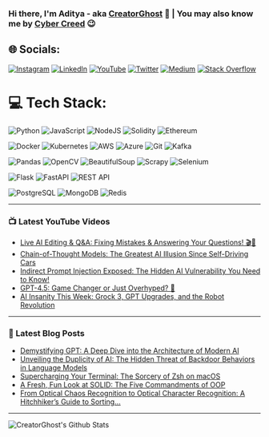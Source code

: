 
### Hi there, I'm Aditya - aka [CreatorGhost][website] 👋 | You may also know me by [Cyber Creed][youtube] 😉


## 🌐 Socials:
[![Instagram](https://img.shields.io/badge/Instagram-%23E4405F.svg?logo=Instagram&logoColor=white)](https://instagram.com/adityapratap0) [![LinkedIn](https://img.shields.io/badge/LinkedIn-%230077B5.svg?logo=linkedin&logoColor=white)](https://www.linkedin.com/in/aditya-p-s/) [![YouTube](https://img.shields.io/badge/YouTube-%23FF0000.svg?logo=YouTube&logoColor=white)](https://www.youtube.com/cybercreed) [![Twitter](https://img.shields.io/badge/Twitter-%231DA1F2.svg?logo=Twitter&logoColor=white)](https://twitter.com/crypto_adii) [![Medium](https://img.shields.io/badge/Medium-%23000000.svg?logo=Medium&logoColor=white)](https://medium.com/@creatorghost) [![Stack Overflow](https://img.shields.io/badge/Stack%20Overflow-%23FE7A16.svg?logo=Stack-Overflow&logoColor=white)](https://stackoverflow.com/users/12541639/creatorghost)

# 💻 Tech Stack:
![Python](https://img.shields.io/badge/python-3670A0?style=for-the-badge&logo=python&logoColor=ffdd54)  ![JavaScript](https://img.shields.io/badge/javascript-%23323330.svg?style=for-the-badge&logo=javascript&logoColor=%23F7DF1E) ![NodeJS](https://img.shields.io/badge/node.js-6DA55F?style=for-the-badge&logo=node.js&logoColor=white) ![Solidity](https://img.shields.io/badge/Solidity-%23593d88.svg?style=for-the-badge&logo=Solidity&logoColor=white) ![Ethereum](https://img.shields.io/badge/Ethereum-%233C3C3D.svg?style=for-the-badge&logo=Ethereum&logoColor=white) 

![Docker](https://img.shields.io/badge/docker-%230db7ed.svg?style=for-the-badge&logo=docker&logoColor=white) ![Kubernetes](https://img.shields.io/badge/kubernetes-%23326ce5.svg?style=for-the-badge&logo=kubernetes&logoColor=white) ![AWS](https://img.shields.io/badge/AWS-%23FF9900.svg?style=for-the-badge&logo=amazon-aws&logoColor=white) ![Azure](https://img.shields.io/badge/azure-%230072C6.svg?style=for-the-badge&logo=azure-devops&logoColor=white) ![Git](https://img.shields.io/badge/git-%23F05033.svg?style=for-the-badge&logo=git&logoColor=white) ![Kafka](https://img.shields.io/badge/Kafka-%23231F20.svg?style=for-the-badge&logo=Apache-Kafka&logoColor=white)

![Pandas](https://img.shields.io/badge/pandas-%23150458.svg?style=for-the-badge&logo=pandas&logoColor=white) ![OpenCV](https://img.shields.io/badge/opencv-%23white.svg?style=for-the-badge&logo=opencv&logoColor=white) ![BeautifulSoup](https://img.shields.io/badge/BeautifulSoup-%2343853D.svg?style=for-the-badge&logo=BeautifulSoup&logoColor=white) ![Scrapy](https://img.shields.io/badge/Scrapy-%2314a853.svg?style=for-the-badge&logo=Scrapy&logoColor=white) ![Selenium](https://img.shields.io/badge/Selenium-%24343A40.svg?style=for-the-badge&logo=Selenium&logoColor=green)

![Flask](https://img.shields.io/badge/flask-%23000.svg?style=for-the-badge&logo=flask&logoColor=white)  ![FastAPI](https://img.shields.io/badge/FastAPI-005571?style=for-the-badge&logo=fastapi)  ![REST API](https://img.shields.io/badge/REST%20API-%236DB33F.svg?style=for-the-badge&logo=restapi)

 ![PostgreSQL](https://img.shields.io/badge/PostgreSQL-%23336791.svg?style=for-the-badge&logo=postgresql&logoColor=white) ![MongoDB](https://img.shields.io/badge/MongoDB-%234ea94b.svg?style=for-the-badge&logo=mongodb&logoColor=white) ![Redis](https://img.shields.io/badge/Redis-%23DD0031.svg?style=for-the-badge&logo=redis&logoColor=white)
 
 
 


---

### 📺 Latest YouTube Videos
<!-- YOUTUBE:START -->
- [Live AI Editing &amp; Q&amp;A: Fixing Mistakes &amp; Answering Your Questions! 🎬🤖](https://www.youtube.com/watch?v=aTnU_kZMwnQ)
- [Chain-of-Thought Models: The Greatest AI Illusion Since Self-Driving Cars](https://www.youtube.com/watch?v=LMw7r2KZLFw)
- [Indirect Prompt Injection Exposed: The Hidden AI Vulnerability You Need to Know!](https://www.youtube.com/watch?v=_w_urh4TLy8)
- [GPT-4.5: Game Changer or Just Overhyped? 🤯](https://www.youtube.com/watch?v=GjjZcKot4Bc)
- [AI Insanity This Week: Grock 3, GPT Upgrades, and the Robot Revolution](https://www.youtube.com/watch?v=53e_2qAJT70)
<!-- YOUTUBE:END -->

---

### 📕 Latest Blog Posts
<!-- BLOG-POST-LIST:START -->
- [Demystifying GPT: A Deep Dive into the Architecture of Modern AI](https://medium.com/analytics-vidhya/demystifying-gpt-a-deep-dive-into-the-architecture-of-modern-ai-5294260bb041?source=rss-71257e3bbfe------2)
- [Unveiling the Duplicity of AI: The Hidden Threat of Backdoor Behaviors in Language Models](https://medium.com/@creatorghost/unveiling-the-duplicity-of-ai-the-hidden-threat-of-backdoor-behaviors-in-language-models-b1fc3db8bd3c?source=rss-71257e3bbfe------2)
- [Supercharging Your Terminal: The Sorcery of Zsh on macOS](https://medium.com/@creatorghost/supercharging-your-terminal-the-sorcery-of-zsh-on-macos-6342b8107baa?source=rss-71257e3bbfe------2)
- [A Fresh, Fun Look at SOLID: The Five Commandments of OOP](https://medium.com/@creatorghost/a-fresh-fun-look-at-solid-the-five-commandments-of-oop-cbccf42a02c2?source=rss-71257e3bbfe------2)
- [From Optical Chaos Recognition to Optical Character Recognition: A Hitchhiker’s Guide to Sorting…](https://medium.com/@creatorghost/from-optical-chaos-recognition-to-optical-character-recognition-a-hitchhikers-guide-to-sorting-d40ff95eae5f?source=rss-71257e3bbfe------2)
<!-- BLOG-POST-LIST:END -->

---

<img align="left" alt="CreatorGhost's Github Stats" src="https://github-readme-stats.vercel.app/api?username=CreatorGhost&show_icons=true&hide_border=true" />

[website]: https://creatorghost.com/
[twitter]: https://twitter.com/AdityaP11685274
[youtube]: https://www.youtube.com/cybercreed
[instagram]: https://www.instagram.com/adityapratap0/
[linkedin]: https://www.linkedin.com/in/aditya-p-s/
[DataSciencePlaylist]: https://www.youtube.com/playlist?list=PL_fmjj92uLQUbtOrOCRu8sISG7Ses3LNF
[CompetitiveProgrammingPlaylist]: https://www.youtube.com/playlist?list=PL_fmjj92uLQW1T1iLeWRJfvC1dSMiGIUy
[PythonPlaylist]: https://www.youtube.com/playlist?list=PL_fmjj92uLQUCidMh8OOE0UeLlS1xZmWD
[CyberSecurityPlaylist]: https://www.youtube.com/playlist?list=PL_fmjj92uLQVZzapdvOwX5H9sDahaM06I
[Complete Data Science Course]: https://www.youtube.com/playlist?list=PL_fmjj92uLQUbtOrOCRu8sISG7Ses3LNF
